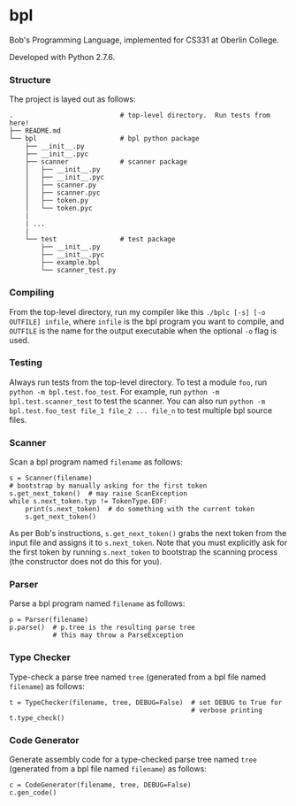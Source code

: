 bpl
===

Bob's Programming Language, implemented for CS331 at Oberlin College.

Developed with Python 2.7.6.

### Structure
The project is layed out as follows:

    .                           # top-level directory.  Run tests from here!
    ├── README.md
    └── bpl                     # bpl python package
        ├── __init__.py
        ├── __init__.pyc
        ├── scanner             # scanner package
        │   ├── __init__.py
        │   ├── __init__.pyc
        │   ├── scanner.py
        │   ├── scanner.pyc
        │   ├── token.py
        │   └── token.pyc
        |
        | ...
        |
        └── test                # test package
            ├── __init__.py
            ├── __init__.pyc
            ├── example.bpl
            └── scanner_test.py

### Compiling
From the top-level directory, run my compiler like this `./bplc [-s]
[-o OUTFILE] infile`, where `infile` is the bpl program you want to compile, and
`OUTFILE` is the name for the output executable when the optional `-o` flag is
used.


### Testing
Always run tests from the top-level directory.  To test a module `foo`, run
`python -m bpl.test.foo_test`.  For example, run `python -m
bpl.test.scanner_test` to test the scanner.  You can also run `python -m
bpl.test.foo_test file_1 file_2 ... file_n` to test multiple bpl source files.

### Scanner
Scan a bpl program named `filename` as follows:

    s = Scanner(filename)
    # bootstrap by manually asking for the first token
    s.get_next_token()  # may raise ScanException
    while s.next_token.typ != TokenType.EOF:
        print(s.next_token)  # do something with the current token
        s.get_next_token()

As per Bob's instructions, `s.get_next_token()` grabs the next token from the
input file and assigns it to `s.next_token`.  Note that you must explicitly ask
for the first token by running `s.next_token` to bootstrap the scanning process
(the constructor does not do this for you).

### Parser
Parse a bpl program named `filename` as follows:

    p = Parser(filename)
    p.parse()  # p.tree is the resulting parse tree
               # this may throw a ParseException

### Type Checker
Type-check a parse tree named `tree` (generated from a bpl file named
`filename`) as follows:

    t = TypeChecker(filename, tree, DEBUG=False)  # set DEBUG to True for
                                                  # verbose printing
    t.type_check()

### Code Generator
Generate assembly code for a type-checked parse tree named `tree` (generated
from a bpl file named `filename`) as follows:

    c = CodeGenerator(filename, tree, DEBUG=False)
    c.gen_code()
